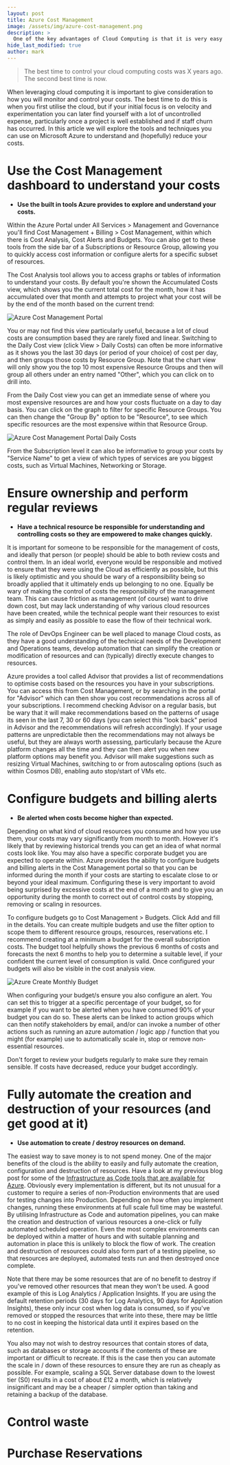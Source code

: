 ```yaml
---
layout: post
title: Azure Cost Management
image: /assets/img/azure-cost-management.png
description: >
  One of the key advantages of Cloud Computing is that it is very easy to start deploying and using resources. However without careful management costs can quickly escalate. This article explores some of the ways in which Azure empowers you to monitor and control costs.
hide_last_modified: true
author: mark
---
```


> The best time to control your cloud computing costs was X years ago. The second best time is now.

When leveraging cloud computing it is important to give consideration to how you will monitor and control your costs. The best time to do this is when you first utilise the cloud, but if your initial focus is on velocity and experimentation you can later find yourself with a lot of uncontrolled expense, particularly once a project is well established and if staff churn has occurred. In this article we will explore the tools and techniques you can use on Microsoft Azure to understand and (hopefully) reduce your costs.

# Use the Cost Management dashboard to understand your costs

- **Use the built in tools Azure provides to explore and understand your costs.**

Within the Azure Portal under All Services > Management and Governance you'll find Cost Management + Billing > Cost Management, within which there is Cost Analysis, Cost Alerts and Budgets. You can also get to these tools from the side bar of a Subscriptions or Resource Group, allowing you to quickly access cost information or configure alerts for a specific subset of resources.

The Cost Analysis tool allows you to access graphs or tables of information to understand your costs. By default you're shown the Accumulated Costs view, which shows you the current total cost for the month, how it has accumulated over that month and attempts to project what your cost will be by the end of the month based on the current trend:

![Azure Cost Management Portal](/assets/img/azure-cost-analysis.png)

You or may not find this view particularly useful, because a lot of cloud costs are consumption based they are rarely fixed and linear. Switching to the Daily Cost view (click View > Daily Costs) can often be more informative as it shows you the last 30 days (or period of your choice) of cost per day, and then groups those costs by Resource Group. Note that the chart view will only show you the top 10 most expensive Resource Groups and then will group all others under an entry named "Other", which you can click on to drill into.

From the Daily Cost view you can get an immediate sense of where you most expensive resources are and how your costs fluctuate on a day to day basis. You can click on the graph to filter for specific Resource Groups. You can then change the "Group By" option to be "Resource", to see which specific resources are the most expensive within that Resource Group. 

![Azure Cost Management Portal Daily Costs](/assets/img/azure-cost-analysis-daily.png)

From the Subscription level it can also be informative to group your costs by "Service Name" to get a view of which types of services are you biggest costs, such as Virtual Machines, Networking or Storage.

# Ensure ownership and perform regular reviews

- **Have a technical resource be responsible for understanding and controlling costs so they are empowered to make changes quickly.**

It is important for someone to be responsible for the management of costs, and ideally that person (or people) should be able to both review costs and control them. In an ideal world, everyone would be responsible and motived to ensure that they were using the Cloud as efficiently as possible, but this is likely optimistic and you should be wary of a responsibility being so broadly applied that it ultimately ends up belonging to no one. Equally be wary of making the control of costs the responsibility of the management team. This can cause friction as management (of course) want to drive down cost, but may lack understanding of why various cloud resources have been created, while the technical people want their resources to exist as simply and easily as possible to ease the flow of their technical work.

The role of DevOps Engineer can be well placed to manage Cloud costs, as they have a good understanding of the technical needs of the Development and Operations teams, develop automation that can simplify the creation or modification of resources and can (typically) directly execute changes to resources.

Azure provides a tool called Advisor that provides a list of recommendations to optimise costs based on the resources you have in your subscriptions. You can access this from Cost Management, or by searching in the portal for "Advisor" which can then show you cost recommendations across all of your subscriptions. I recommend checking Advisor on a regular basis, but be wary that it will make recommendations based on the patterns of usage its seen in the last 7, 30 or 60 days (you can select this "look back" period in Advisor and the recommendations will refresh accordingly). If your usage patterns are unpredictable then the recommendations may not always be useful, but they are always worth assessing, particularly because the Azure platform changes all the time and they can then alert you when new platform options may benefit you.  Advisor will make suggestions such as resizing Virtual Machines, switching to or from autoscaling options (such as within Cosmos DB), enabling auto stop/start of VMs etc. 

# Configure budgets and billing alerts

- **Be alerted when costs become higher than expected.**

Depending on what kind of cloud resources you consume and how you use them, your costs may vary significantly from month to month. However it's likely that by reviewing historical trends you can get an idea of what normal costs look like. You may also have a specific corporate budget you are expected to operate within. Azure provides the ability to configure budgets and billing alerts in the Cost Management portal so that you can be informed during the month if your costs are starting to escalate close to or beyond your ideal maximum. Configuring these is very important to avoid being surprised by excessive costs at the end of a month and to give you an opportunity during the month to correct out of control costs by stopping, removing or scaling in resources.

To configure budgets go to Cost Management > Budgets. Click Add and fill in the details. You can create multiple budgets and use the filter option to scope them to different resource groups, resources, reservations etc. I recommend creating at a minimum a budget for the overall subscription costs. The budget tool helpfully shows the previous 6 months of costs and forecasts the next 6 months to help you to determine a suitable level, if your confident the current level of consumption is valid. Once configured your budgets will also be visible in the cost analysis view.

![Azure Create Monthly Budget](/assets/img/azure-create-monthly-budget.png)

When configuring your budget/s ensure you also configure an alert. You can set this to trigger at a specific percentage of your budget, so for example if you want to be alerted when you have consumed 90% of your budget you can do so. These alerts can be linked to action groups which can then notify stakeholders by email, and/or can invoke a number of other actions such as running an azure automation / logic app / function that you might (for example) use to automatically scale in, stop or remove non-essential resources.

Don't forget to review your budgets regularly to make sure they remain sensible. If costs have decreased, reduce your budget accordingly.

# Fully automate the creation and destruction of your resources (and get good at it)

- **Use automation to create / destroy resources on demand.**

The easiest way to save money is to not spend money. One of the major benefits of the cloud is the ability to easily and fully automate the creation, configuration and destruction of resources. Have a look at my previous blog post for some of the [Infrastructure as Code tools that are available for Azure](https://mpfe.uk/blog/2021-05-01-Azure-infrastructure-as-code/). Obviously every implementation is different, but its not unusual for a customer to require a series of non-Production environments that are used for testing changes into Production. Depending on how often you implement changes, running these environments at full scale full time may be wasteful. By utilising Infrastructure as Code and automation pipelines, you can make the creation and destruction of various resources a one-click or fully automated scheduled operation. Even the most complex environments can be deployed within a matter of hours and with suitable planning and automation in place this is unlikely to block the flow of work. The creation and destruction of resources could also form part of a testing pipeline, so that resources are deployed, automated tests run and then destroyed once complete.

Note that there may be some resources that are of no benefit to destroy if you've removed other resources that mean they won't be used. A good example of this is Log Analytics / Application Insights. If you are using the default retention periods (30 days for Log Analytics, 90 days for Application Insights), these only incur cost when log data is consumed, so if you've removed or stopped the resources that write into these, there may be little to no cost in keeping the historical data until it expires based on the retention.

You also may not wish to destroy resources that contain stores of data, such as databases or storage accounts if the contents of these are important or difficult to recreate. If this is the case then you can automate the scale in / down of these resources to ensure they are run as cheaply as possible. For example, scaling a SQL Server database down to the lowest tier (S0) results in a cost of about £12 a month, which is relatively insignificant and may be a cheaper / simpler option than taking and retaining a backup of the database.

# Control waste



# Purchase Reservations

